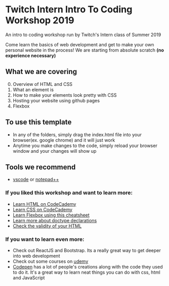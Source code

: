 # Twitch Intern Intro To Coding Workshop 2019
An intro to coding workshop run by Twitch's Intern class of Summer 2019

Come learn the basics of web development and get to make your own personal website in the process!
We are starting from absolute scratch **(no experience necessary)**

## What we are covering
0. Overview of HTML and CSS
1. What an element is
2. How to make your elements look pretty with CSS
3. Hosting your website using github pages
4. Flexbox

## To use this template
- In any of the folders, simply drag the index.html file into your browser(ex. google chrome) and it will just work
- Anytime you make changes to the code, simply reload your browser window and your changes will show up

## Tools we recommend
- [vscode](https://code.visualstudio.com/) or [notepad++](https://notepad-plus-plus.org/)

### If you liked this workshop and want to learn more:
- [Learn HTML on CodeCademy](https://www.codecademy.com/learn/learn-html)
- [Learn CSS on CodeCademy](https://www.codecademy.com/learn/learn-css)
- [Learn Flexbox using this cheatsheet](https://css-tricks.com/snippets/css/a-guide-to-flexbox/)
- [Learn more about doctype declarations](https://developer.mozilla.org/en-US/docs/Quirks_Mode_and_Standards_Mode)
- [Check the validity of your HTML](https://validator.w3.org/#validate_by_input)

### If you want to learn even more:
- Check out ReactJS and Bootstrap. Its a really great way to get deeper into web development
- Check out some courses on [udemy](https://www.udemy.com/the-web-developer-bootcamp/)
- [Codepen](https://codepen.io/) has a lot of people's creations along with the code they used to do it. It's a great way to learn neat things you can do with css, html and JavaScript 
